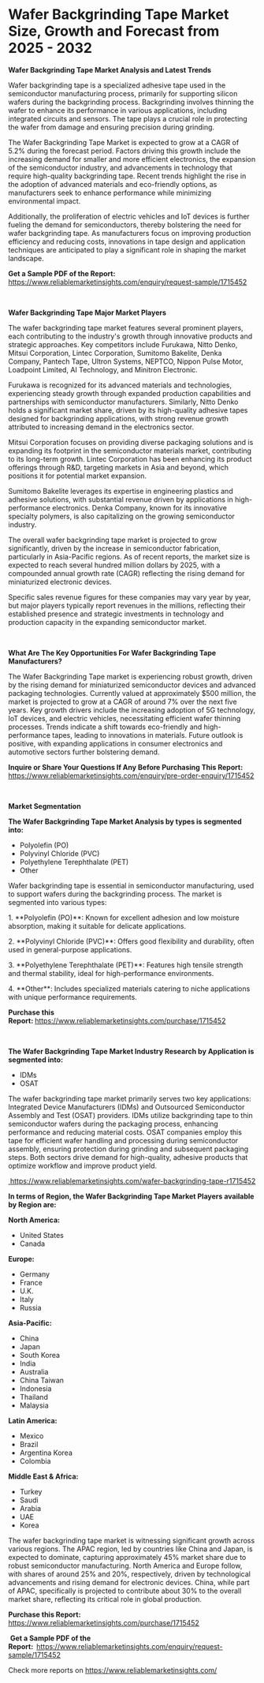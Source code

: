 <p><h1>Wafer Backgrinding Tape Market Size, Growth and Forecast from 2025 - 2032</h1></p><p><strong>Wafer Backgrinding Tape Market Analysis and Latest Trends</strong></p>
<p><p>Wafer backgrinding tape is a specialized adhesive tape used in the semiconductor manufacturing process, primarily for supporting silicon wafers during the backgrinding process. Backgrinding involves thinning the wafer to enhance its performance in various applications, including integrated circuits and sensors. The tape plays a crucial role in protecting the wafer from damage and ensuring precision during grinding.</p><p>The Wafer Backgrinding Tape Market is expected to grow at a CAGR of 5.2% during the forecast period. Factors driving this growth include the increasing demand for smaller and more efficient electronics, the expansion of the semiconductor industry, and advancements in technology that require high-quality backgrinding tape. Recent trends highlight the rise in the adoption of advanced materials and eco-friendly options, as manufacturers seek to enhance performance while minimizing environmental impact.</p><p>Additionally, the proliferation of electric vehicles and IoT devices is further fueling the demand for semiconductors, thereby bolstering the need for wafer backgrinding tape. As manufacturers focus on improving production efficiency and reducing costs, innovations in tape design and application techniques are anticipated to play a significant role in shaping the market landscape.</p></p>
<p><strong>Get a Sample PDF of the Report:&nbsp;</strong> <a href="https://www.reliablemarketinsights.com/enquiry/request-sample/1715452?utm_campaign=2868&utm_medium=2&utm_source=Github&utm_content=ia&utm_term=01042025&utm_id=wafer-backgrinding-tape">https://www.reliablemarketinsights.com/enquiry/request-sample/1715452</a></p>
<p>&nbsp;</p>
<p><strong>Wafer Backgrinding Tape Major Market Players</strong></p>
<p><p>The wafer backgrinding tape market features several prominent players, each contributing to the industry's growth through innovative products and strategic approaches. Key competitors include Furukawa, Nitto Denko, Mitsui Corporation, Lintec Corporation, Sumitomo Bakelite, Denka Company, Pantech Tape, Ultron Systems, NEPTCO, Nippon Pulse Motor, Loadpoint Limited, AI Technology, and Minitron Electronic.</p><p>Furukawa is recognized for its advanced materials and technologies, experiencing steady growth through expanded production capabilities and partnerships with semiconductor manufacturers. Similarly, Nitto Denko holds a significant market share, driven by its high-quality adhesive tapes designed for backgrinding applications, with strong revenue growth attributed to increasing demand in the electronics sector.</p><p>Mitsui Corporation focuses on providing diverse packaging solutions and is expanding its footprint in the semiconductor materials market, contributing to its long-term growth. Lintec Corporation has been enhancing its product offerings through R&D, targeting markets in Asia and beyond, which positions it for potential market expansion.</p><p>Sumitomo Bakelite leverages its expertise in engineering plastics and adhesive solutions, with substantial revenue driven by applications in high-performance electronics. Denka Company, known for its innovative specialty polymers, is also capitalizing on the growing semiconductor industry.</p><p>The overall wafer backgrinding tape market is projected to grow significantly, driven by the increase in semiconductor fabrication, particularly in Asia-Pacific regions. As of recent reports, the market size is expected to reach several hundred million dollars by 2025, with a compounded annual growth rate (CAGR) reflecting the rising demand for miniaturized electronic devices.</p><p>Specific sales revenue figures for these companies may vary year by year, but major players typically report revenues in the millions, reflecting their established presence and strategic investments in technology and production capacity in the expanding semiconductor market.</p></p>
<p>&nbsp;</p>
<p><strong>What Are The Key Opportunities For Wafer Backgrinding Tape Manufacturers?</strong></p>
<p><p>The Wafer Backgrinding Tape market is experiencing robust growth, driven by the rising demand for miniaturized semiconductor devices and advanced packaging technologies. Currently valued at approximately $500 million, the market is projected to grow at a CAGR of around 7% over the next five years. Key growth drivers include the increasing adoption of 5G technology, IoT devices, and electric vehicles, necessitating efficient wafer thinning processes. Trends indicate a shift towards eco-friendly and high-performance tapes, leading to innovations in materials. Future outlook is positive, with expanding applications in consumer electronics and automotive sectors further bolstering demand.</p></p>
<p><strong>Inquire or Share Your Questions If Any Before Purchasing This Report:</strong> <a href="https://www.reliablemarketinsights.com/enquiry/pre-order-enquiry/1715452?utm_campaign=2868&utm_medium=2&utm_source=Github&utm_content=ia&utm_term=01042025&utm_id=wafer-backgrinding-tape">https://www.reliablemarketinsights.com/enquiry/pre-order-enquiry/1715452</a></p>
<p>&nbsp;</p>
<p><strong>Market Segmentation</strong></p>
<p><strong>The Wafer Backgrinding Tape Market Analysis by types is segmented into:</strong></p>
<p><ul><li>Polyolefin (PO)</li><li>Polyvinyl Chloride (PVC)</li><li>Polyethylene Terephthalate (PET)</li><li>Other</li></ul></p>
<p><p>Wafer backgrinding tape is essential in semiconductor manufacturing, used to support wafers during the backgrinding process. The market is segmented into various types: </p><p>1. **Polyolefin (PO)**: Known for excellent adhesion and low moisture absorption, making it suitable for delicate applications. </p><p>2. **Polyvinyl Chloride (PVC)**: Offers good flexibility and durability, often used in general-purpose applications. </p><p>3. **Polyethylene Terephthalate (PET)**: Features high tensile strength and thermal stability, ideal for high-performance environments. </p><p>4. **Other**: Includes specialized materials catering to niche applications with unique performance requirements.</p></p>
<p><strong>Purchase this Report:&nbsp;</strong><a href="https://www.reliablemarketinsights.com/purchase/1715452?utm_campaign=2868&utm_medium=2&utm_source=Github&utm_content=ia&utm_term=01042025&utm_id=wafer-backgrinding-tape">https://www.reliablemarketinsights.com/purchase/1715452</a></p>
<p>&nbsp;</p>
<p><strong>The Wafer Backgrinding Tape Market Industry Research by Application is segmented into:</strong></p>
<p><ul><li>IDMs</li><li>OSAT</li></ul></p>
<p><p>The wafer backgrinding tape market primarily serves two key applications: Integrated Device Manufacturers (IDMs) and Outsourced Semiconductor Assembly and Test (OSAT) providers. IDMs utilize backgrinding tape to thin semiconductor wafers during the packaging process, enhancing performance and reducing material costs. OSAT companies employ this tape for efficient wafer handling and processing during semiconductor assembly, ensuring protection during grinding and subsequent packaging steps. Both sectors drive demand for high-quality, adhesive products that optimize workflow and improve product yield.</p></p>
<p><a href="https://www.reliablemarketinsights.com/wafer-backgrinding-tape-r1715452?utm_campaign=2868&utm_medium=2&utm_source=Github&utm_content=ia&utm_term=01042025&utm_id=wafer-backgrinding-tape">&nbsp;https://www.reliablemarketinsights.com/wafer-backgrinding-tape-r1715452</a></p>
<p><strong>In terms of Region, the Wafer Backgrinding Tape Market Players available by Region are:</strong></p>
<p>
    <p> <strong> North America: </strong>
        <ul>
            <li>United States</li>
            <li>Canada</li>
        </ul>
        </p> 
    <p> <strong> Europe: </strong>
        <ul>
            <li>Germany</li>
            <li>France</li>
            <li>U.K.</li>
            <li>Italy</li>
            <li>Russia</li>
        </ul>
        </p> 
    <p> <strong> Asia-Pacific: </strong>
        <ul>
            <li>China</li>
            <li>Japan</li>
            <li>South Korea</li>
            <li>India</li>
            <li>Australia</li>
            <li>China Taiwan</li>
            <li>Indonesia</li>
            <li>Thailand</li>
            <li>Malaysia</li>
        </ul>
        </p> 
    <p> <strong> Latin America: </strong>
        <ul>
            <li>Mexico</li>
            <li>Brazil</li>
            <li>Argentina Korea</li>
            <li>Colombia</li>
        </ul>
        </p> 
    <p> <strong> Middle East & Africa: </strong>
        <ul>
            <li>Turkey</li>
            <li>Saudi</li>
            <li>Arabia</li>
            <li>UAE</li>
            <li>Korea</li>
        </ul>
    </p>
    </p>
<p><p>The wafer backgrinding tape market is witnessing significant growth across various regions. The APAC region, led by countries like China and Japan, is expected to dominate, capturing approximately 45% market share due to robust semiconductor manufacturing. North America and Europe follow, with shares of around 25% and 20%, respectively, driven by technological advancements and rising demand for electronic devices. China, while part of APAC, specifically is projected to contribute about 30% to the overall market share, reflecting its critical role in global production.</p></p>
<p><strong>Purchase this Report: </strong><a href="https://www.reliablemarketinsights.com/purchase/1715452?utm_campaign=2868&utm_medium=2&utm_source=Github&utm_content=ia&utm_term=01042025&utm_id=wafer-backgrinding-tape">https://www.reliablemarketinsights.com/purchase/1715452</a></p>
<p>&nbsp;<strong>Get a Sample PDF of the Report:&nbsp;&nbsp;</strong><a href="https://www.reliablemarketinsights.com/enquiry/request-sample/1715452?utm_campaign=2868&utm_medium=2&utm_source=Github&utm_content=ia&utm_term=01042025&utm_id=wafer-backgrinding-tape">https://www.reliablemarketinsights.com/enquiry/request-sample/1715452</a></p>
<p><strong></strong></p>
<p>Check more reports on <a href="https://www.reliablemarketinsights.com/?utm_campaign=2868&utm_medium=2&utm_source=Github&utm_content=ia&utm_term=01042025&utm_id=wafer-backgrinding-tape">https://www.reliablemarketinsights.com/</a></p>